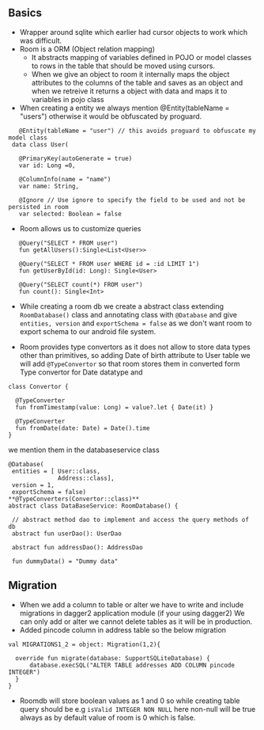 ## Basics 

* Wrapper around sqlite which earlier had cursor objects to work which was difficult. 
* Room is a ORM (Object relation mapping)
  * It abstracts mapping of variables defined in POJO or model classes to rows in the table that should 
    be moved using cursors. 
  * When we give an object to room it internally maps the object attributes to the columns of the table and saves as an object
     and when we retreive it returns a object with data and maps it to variables in pojo class
* When creating a entity we always mention @Entity(tableName = "users") otherwise it would be obfuscated by proguard. 
 
 ```
    @Entity(tableName = "user") // this avoids proguard to obfuscate my model class
  data class User(

    @PrimaryKey(autoGenerate = true)
    var id: Long =0,

    @ColumnInfo(name = "name")
    var name: String,
    
    @Ignore // Use ignore to specify the field to be used and not be persisted in room
    var selected: Boolean = false
 ```
 * Room allows us to customize queries 
 
 ```
    @Query("SELECT * FROM user")
    fun getAllUsers():Single<List<User>>

    @Query("SELECT * FROM user WHERE id = :id LIMIT 1")
    fun getUserById(id: Long): Single<User>

    @Query("SELECT count(*) FROM user")
    fun count(): Single<Int>
 ```
 * While creating a room db we create a abstract class extending `RoomDatabase()` class and annotating class with `@Database`
  and give `entities, version` and `exportSchema = false` as we don't want room to export schema to our android file system.
  
 * Room provides type convertors as it does not allow to store data types other than primitives, so adding Date of birth attribute 
  to User table we will add `@TypeConvertor` so that room stores them in converted form 
  Type convertor for Date datatype and  
  ```
  class Convertor {

    @TypeConverter
    fun fromTimestamp(value: Long) = value?.let { Date(it) }

    @TypeConverter
    fun fromDate(date: Date) = Date().time
}
  ```
   we mention them in the databaseservice class
   
   ```
   @Database(
    entities = [ User::class,
                 Address::class],
    version = 1,
    exportSchema = false)
**@TypeConverters(Convertor::class)**
abstract class DataBaseService: RoomDatabase() {

    // abstract method dao to implement and access the query methods of db
    abstract fun userDao(): UserDao

    abstract fun addressDao(): AddressDao

    fun dummyData() = "Dummy data"
   ```
 ## Migration 
 
 * When we add a column to table or alter we have to write and include migrations in dagger2 application module (if your using dagger2)
  We can only add or alter we cannot delete tables as it will be in production. 
 * Added pincode column in address table so the below migration
  
  ``` 
val MIGRATIONS1_2 = object: Migration(1,2){

    override fun migrate(database: SupportSQLiteDatabase) {
        database.execSQL("ALTER TABLE addresses ADD COLUMN pincode INTEGER")
    }
}
  ```
  * Roomdb will store boolean values as 1 and 0 so while creating table query should be 
    e.g `isValid INTEGER NON NULL` here non-null will be true always as by default value of room is 0 which is false. 
  
 
